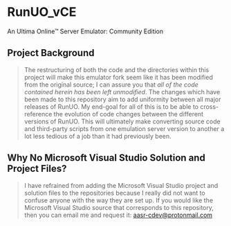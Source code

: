 # RunUO_vCE
An Ultima Online™ Server Emulator: Community Edition

## Project Background
> The restructuring of both the code and the directories within this project will make this emulator fork seem like it has been modified from the original source; I can assure you that *all of the code contained herein has been left unmodified*. The changes which have been made to this repository aim to add uniformity between all major releases of RunUO. My end-goal for all of this is to be able to cross-reference the evolution of code changes between the different versions of RunUO. This will ultimately make converting source code and third-party scripts from one emulation server version to another a lot less tedious of a job than it had previously been.

## Why No Microsoft Visual Studio Solution and Project Files?
> I have refrained from adding the Microsoft Visual Studio project and solution files to the repositories because I really did not want to confuse anyone with the way they are set up. If you would like the Microsoft Visual Studio source that corresponds to this repository, then you can email me and request it: aasr-cdev@protonmail.com
